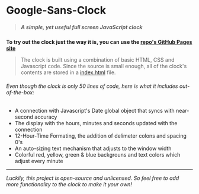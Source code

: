 # Google-Sans-Clock
> ##### A simple, yet useful full screen JavaScript clock
**To try out the clock just the way it is, you can use the [repo's GitHub Pages site](https://ethanhsuhsu.github.io/Google-Sans-Clock)**
> The clock is built using a combination of basic HTML, CSS and Javascript code. Since the source is small enough, all of the clock's contents are stored in a [index.html](index.html) file.



###### Even though the clock is only 50 lines of code, here is what it includes out-of-the-box:
* A connection with Javascript's Date global object that syncs with near-second accuracy
* The display with the hours, minutes and seconds updated with the connection
* 12-Hour-Time Formating, the addition of delimeter colons and spacing 0's
* An auto-sizing text mechanism that adjusts to the window width
* Colorful red, yellow, green & blue backgrouns and text colors which adjust every minute
___
_Luckily, this project is open-source and unlicensed. So feel free to add more functionality to the clock to make it your own!_
